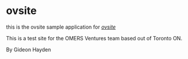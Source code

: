 # ovsite

this is the ovsite sample application for 
[*ovsite*](http://omersventures.com)

This is a test site for the OMERS Ventures team based out of Toronto ON.

By Gideon Hayden